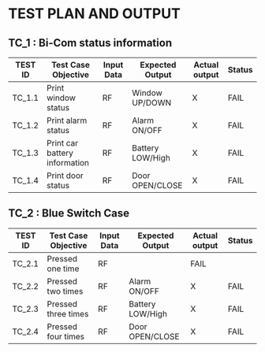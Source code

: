 # TEST PLAN AND OUTPUT

## TC_1 : Bi-Com status information

| TEST ID | Test Case Objective | Input Data  | Expected Output |Actual output| Status|
| ----- | ----- | ------- | ------- | ------ |------ |  
|TC_1.1| Print window status| RF | Window UP/DOWN |X | FAIL |
|TC_1.2| Print alarm status| RF | Alarm ON/OFF | X | FAIL|
|TC_1.3| Print car battery information | RF | Battery LOW/High| X | FAIL|
|TC_1.4| Print door status| RF | Door OPEN/CLOSE| X |FAIL|


## TC_2 : Blue Switch Case

| TEST ID | Test Case Objective | Input Data  | Expected Output |Actual output| Status|
| ----- | ----- | ------- | ------- | ------ |------ |  
|TC_2.1| Pressed one time| RF | |FAIL |
|TC_2.2| Pressed two times| RF | Alarm ON/OFF | X | FAIL|
|TC_2.3| Pressed three times | RF | Battery LOW/High| X | FAIL|
|TC_2.4| Pressed four times| RF | Door OPEN/CLOSE| X |FAIL|

